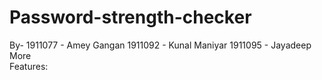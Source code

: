 ﻿# Password-strength-checker
 
By-
1911077 - Amey Gangan
1911092 - Kunal Maniyar
1911095 - Jayadeep More <br/>
Features:
